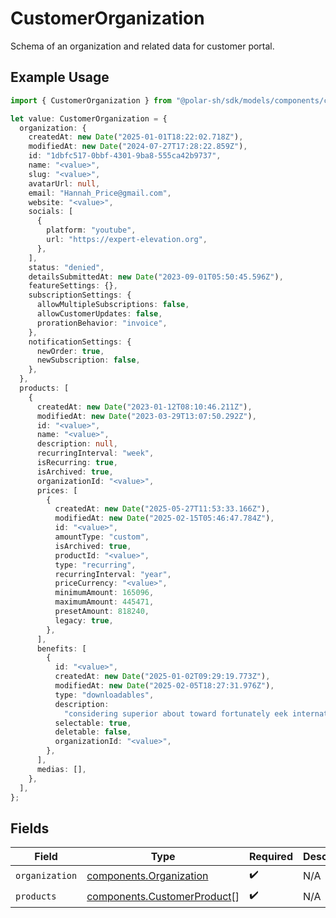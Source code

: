 # CustomerOrganization

Schema of an organization and related data for customer portal.

## Example Usage

```typescript
import { CustomerOrganization } from "@polar-sh/sdk/models/components/customerorganization.js";

let value: CustomerOrganization = {
  organization: {
    createdAt: new Date("2025-01-01T18:22:02.718Z"),
    modifiedAt: new Date("2024-07-27T17:28:22.859Z"),
    id: "1dbfc517-0bbf-4301-9ba8-555ca42b9737",
    name: "<value>",
    slug: "<value>",
    avatarUrl: null,
    email: "Hannah_Price@gmail.com",
    website: "<value>",
    socials: [
      {
        platform: "youtube",
        url: "https://expert-elevation.org",
      },
    ],
    status: "denied",
    detailsSubmittedAt: new Date("2023-09-01T05:50:45.596Z"),
    featureSettings: {},
    subscriptionSettings: {
      allowMultipleSubscriptions: false,
      allowCustomerUpdates: false,
      prorationBehavior: "invoice",
    },
    notificationSettings: {
      newOrder: true,
      newSubscription: false,
    },
  },
  products: [
    {
      createdAt: new Date("2023-01-12T08:10:46.211Z"),
      modifiedAt: new Date("2023-03-29T13:07:50.292Z"),
      id: "<value>",
      name: "<value>",
      description: null,
      recurringInterval: "week",
      isRecurring: true,
      isArchived: true,
      organizationId: "<value>",
      prices: [
        {
          createdAt: new Date("2025-05-27T11:53:33.166Z"),
          modifiedAt: new Date("2025-02-15T05:46:47.784Z"),
          id: "<value>",
          amountType: "custom",
          isArchived: true,
          productId: "<value>",
          type: "recurring",
          recurringInterval: "year",
          priceCurrency: "<value>",
          minimumAmount: 165096,
          maximumAmount: 445471,
          presetAmount: 818240,
          legacy: true,
        },
      ],
      benefits: [
        {
          id: "<value>",
          createdAt: new Date("2025-01-02T09:29:19.773Z"),
          modifiedAt: new Date("2025-02-05T18:27:31.976Z"),
          type: "downloadables",
          description:
            "considering superior about toward fortunately eek internationalize wedge enrage",
          selectable: true,
          deletable: false,
          organizationId: "<value>",
        },
      ],
      medias: [],
    },
  ],
};
```

## Fields

| Field                                                                      | Type                                                                       | Required                                                                   | Description                                                                |
| -------------------------------------------------------------------------- | -------------------------------------------------------------------------- | -------------------------------------------------------------------------- | -------------------------------------------------------------------------- |
| `organization`                                                             | [components.Organization](../../models/components/organization.md)         | :heavy_check_mark:                                                         | N/A                                                                        |
| `products`                                                                 | [components.CustomerProduct](../../models/components/customerproduct.md)[] | :heavy_check_mark:                                                         | N/A                                                                        |